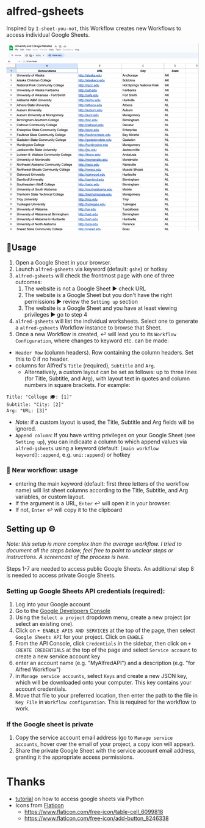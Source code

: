 # alfred-gsheets
 

Inspired by `I-sheet-you-not`, this Workflow creates new Workflows to access individual Google Sheets.

![](images/gsheets.gif)


## 🚀Usage
1. Open a Google Sheet in your browser. 
2. Launch `alfred-gsheets` via keyword (default: `gshe`) or hotkey
3. `alfred-gsheets` will check the frontmost page with one of three outcomes:
	1. The website is not a Google Sheet ▶️ check URL
	2. The website is a Google Sheet but you don't have the right permissions ▶️ review the `Setting up` section
	3. The website is a Google Sheet and you have at least viewing privileges ▶️ go to step 4
4. `alfred-gsheets` will list the individual worksheets. Select one to generate a `alfred-gsheets` Workflow instance to browse that Sheet. 
5. Once a new Workflow is created, ↩️ will lead you to its `Workflow Configuration`, where changes to keyword etc. can be made:
- `Header Row` (column headers). Row containing the column headers. Set this to 0 if no header.
- columns for Alfred's `Title` (required), `Subtitle` and `Arg`. 
 	- Alternatively, a custom layout can be set as follows: up to three lines (for Title, Subtitle, and Arg), with layout text in quotes and column numbers in square brackets. For example:

```
Title: "College 🎓: [1]"
Subtitle: "City: [2]"
Arg: "URL: [3]"

```

- *Note:* if a custom layout is used, the Title, Subtitle and Arg fields will be ignored. 
- `Append column`: If you have writing privileges on your Google Sheet (see `Setting up`), you can indicaate a column to which append values via `alfred-gsheets` using a keyword (default: `[main workflow keyword]::append`, e.g. `uni::append`) or hotkey

### 🧮 New workflow: usage
- entering the main keyword (default: first three letters of the workflow name) will list sheet columns according to the Title, Subtitle, and Arg variables, or custom layout. 
- If the argument is a URL, `Enter` ↩️ will open it in your browser. 
- If not, `Enter` ↩️ will copy it to the clipboard


 

## Setting up ⚙️
*Note: this setup is more complex than the average workflow. I tried to document all the steps below, feel free to point to unclear steps or instructions. A screencast of the process is here.*

Steps 1-7 are needed to access public Google Sheets. An additional step 8 is needed to access private Google Sheets. 


### Setting up Google Sheets API credentials (required):

1. Log into your Google account
1. Go to the [Google Developers Console](https://console.developers.google.com/)
1. Using the `Select a project` dropdown menu, create a new project (or select an existing one).
1. Click on `+ ENABLE APIS AND SERVICES` at the top of the page, then select  `Google Sheets API` for your project. Click on `ENABLE`
1. From the API Console, click `Credentials` in the sidebar, then click on `+ CREATE CREDENTIALS` at the top of the page and select `Service account` to create a new service account key
1. enter an account name (e.g. "MyAlfredAPI") and a description (e.g. "for Alfred Workflow")
2. in `Manage service accounts`, select `Keys` and create a new JSON key, which will be downloaded onto your computer. This key contains your account credentials.
3. Move that file to your preferred location, then enter the path to the file in `Key File` in `Workflow configuration`. This is required for the workflow to work. 

### If the Google sheet is private
1. Copy the service account email address (go to `Manage service accounts`, hover over the email of your project, a copy icon will appear).
1. Share the private Google Sheet with the service account email address, granting it the appropriate access permissions.





# Thanks
- [tutorial](https://www.makeuseof.com/tag/read-write-google-sheets-python/) on how to access google sheets via Python 
- Icons from [Flaticon](www.flaticon.com) 
	- https://www.flaticon.com/free-icon/table-cell_6099818
	- https://www.flaticon.com/free-icon/add-button_8246338

